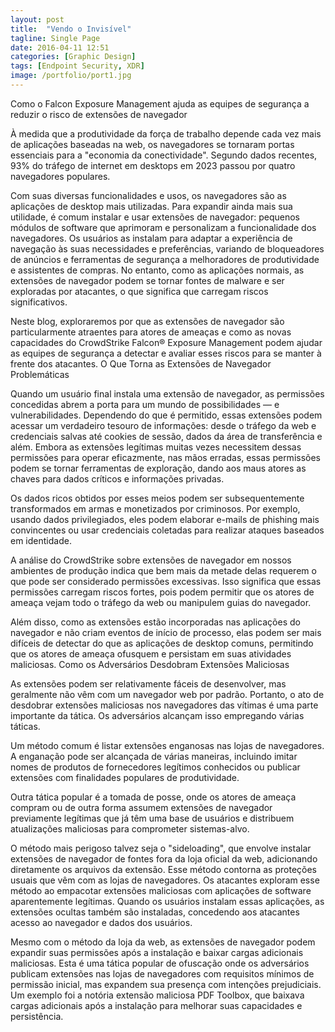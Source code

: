 ```yaml
---
layout: post
title:  "Vendo o Invisível"
tagline: Single Page
date: 2016-04-11 12:51
categories: [Graphic Design]
tags: [Endpoint Security, XDR]
image: /portfolio/port1.jpg
---
```


Como o Falcon Exposure Management ajuda as equipes de segurança a reduzir o risco de extensões de navegador


À medida que a produtividade da força de trabalho depende cada vez mais de aplicações baseadas na web, os navegadores se tornaram portas essenciais para a "economia da conectividade". Segundo dados recentes, 93% do tráfego de internet em desktops em 2023 passou por quatro navegadores populares.

Com suas diversas funcionalidades e usos, os navegadores são as aplicações de desktop mais utilizadas. Para expandir ainda mais sua utilidade, é comum instalar e usar extensões de navegador: pequenos módulos de software que aprimoram e personalizam a funcionalidade dos navegadores. Os usuários as instalam para adaptar a experiência de navegação às suas necessidades e preferências, variando de bloqueadores de anúncios e ferramentas de segurança a melhoradores de produtividade e assistentes de compras. No entanto, como as aplicações normais, as extensões de navegador podem se tornar fontes de malware e ser exploradas por atacantes, o que significa que carregam riscos significativos.

Neste blog, exploraremos por que as extensões de navegador são particularmente atraentes para atores de ameaças e como as novas capacidades do CrowdStrike Falcon® Exposure Management podem ajudar as equipes de segurança a detectar e avaliar esses riscos para se manter à frente dos atacantes.
O Que Torna as Extensões de Navegador Problemáticas

Quando um usuário final instala uma extensão de navegador, as permissões concedidas abrem a porta para um mundo de possibilidades — e vulnerabilidades. Dependendo do que é permitido, essas extensões podem acessar um verdadeiro tesouro de informações: desde o tráfego da web e credenciais salvas até cookies de sessão, dados da área de transferência e além. Embora as extensões legítimas muitas vezes necessitem dessas permissões para operar eficazmente, nas mãos erradas, essas permissões podem se tornar ferramentas de exploração, dando aos maus atores as chaves para dados críticos e informações privadas.

Os dados ricos obtidos por esses meios podem ser subsequentemente transformados em armas e monetizados por criminosos. Por exemplo, usando dados privilegiados, eles podem elaborar e-mails de phishing mais convincentes ou usar credenciais coletadas para realizar ataques baseados em identidade.

A análise do CrowdStrike sobre extensões de navegador em nossos ambientes de produção indica que bem mais da metade delas requerem o que pode ser considerado permissões excessivas. Isso significa que essas permissões carregam riscos fortes, pois podem permitir que os atores de ameaça vejam todo o tráfego da web ou manipulem guias do navegador.

Além disso, como as extensões estão incorporadas nas aplicações do navegador e não criam eventos de início de processo, elas podem ser mais difíceis de detectar do que as aplicações de desktop comuns, permitindo que os atores de ameaça ofusquem e persistam em suas atividades maliciosas.
Como os Adversários Desdobram Extensões Maliciosas

As extensões podem ser relativamente fáceis de desenvolver, mas geralmente não vêm com um navegador web por padrão. Portanto, o ato de desdobrar extensões maliciosas nos navegadores das vítimas é uma parte importante da tática. Os adversários alcançam isso empregando várias táticas.

Um método comum é listar extensões enganosas nas lojas de navegadores. A enganação pode ser alcançada de várias maneiras, incluindo imitar nomes de produtos de fornecedores legítimos conhecidos ou publicar extensões com finalidades populares de produtividade.

Outra tática popular é a tomada de posse, onde os atores de ameaça compram ou de outra forma assumem extensões de navegador previamente legítimas que já têm uma base de usuários e distribuem atualizações maliciosas para comprometer sistemas-alvo.

O método mais perigoso talvez seja o "sideloading", que envolve instalar extensões de navegador de fontes fora da loja oficial da web, adicionando diretamente os arquivos da extensão. Esse método contorna as proteções usuais que vêm com as lojas de navegadores. Os atacantes exploram esse método ao empacotar extensões maliciosas com aplicações de software aparentemente legítimas. Quando os usuários instalam essas aplicações, as extensões ocultas também são instaladas, concedendo aos atacantes acesso ao navegador e dados dos usuários.

Mesmo com o método da loja da web, as extensões de navegador podem expandir suas permissões após a instalação e baixar cargas adicionais maliciosas. Esta é uma tática popular de ofuscação onde os adversários publicam extensões nas lojas de navegadores com requisitos mínimos de permissão inicial, mas expandem sua presença com intenções prejudiciais. Um exemplo foi a notória extensão maliciosa PDF Toolbox, que baixava cargas adicionais após a instalação para melhorar suas capacidades e persistência.
